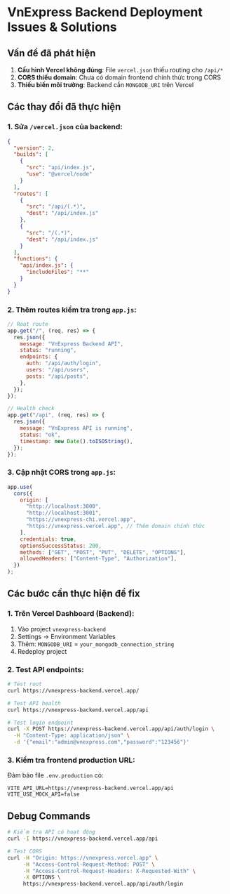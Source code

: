 # VnExpress Backend Deployment Issues & Solutions

## Vấn đề đã phát hiện

1. **Cấu hình Vercel không đúng**: File `vercel.json` thiếu routing cho `/api/*`
2. **CORS thiếu domain**: Chưa có domain frontend chính thức trong CORS
3. **Thiếu biến môi trường**: Backend cần `MONGODB_URI` trên Vercel

## Các thay đổi đã thực hiện

### 1. Sửa `/vercel.json` của backend:

```json
{
  "version": 2,
  "builds": [
    {
      "src": "api/index.js",
      "use": "@vercel/node"
    }
  ],
  "routes": [
    {
      "src": "/api/(.*)",
      "dest": "/api/index.js"
    },
    {
      "src": "/(.*)",
      "dest": "/api/index.js"
    }
  ],
  "functions": {
    "api/index.js": {
      "includeFiles": "**"
    }
  }
}
```

### 2. Thêm routes kiểm tra trong `app.js`:

```javascript
// Root route
app.get("/", (req, res) => {
  res.json({
    message: "VnExpress Backend API",
    status: "running",
    endpoints: {
      auth: "/api/auth/login",
      users: "/api/users",
      posts: "/api/posts",
    },
  });
});

// Health check
app.get("/api", (req, res) => {
  res.json({
    message: "VnExpress API is running",
    status: "ok",
    timestamp: new Date().toISOString(),
  });
});
```

### 3. Cập nhật CORS trong `app.js`:

```javascript
app.use(
  cors({
    origin: [
      "http://localhost:3000",
      "http://localhost:3001",
      "https://vnexpress-chi.vercel.app",
      "https://vnexpress.vercel.app", // Thêm domain chính thức
    ],
    credentials: true,
    optionsSuccessStatus: 200,
    methods: ["GET", "POST", "PUT", "DELETE", "OPTIONS"],
    allowedHeaders: ["Content-Type", "Authorization"],
  })
);
```

## Các bước cần thực hiện để fix

### 1. Trên Vercel Dashboard (Backend):

1. Vào project `vnexpress-backend`
2. Settings → Environment Variables
3. Thêm: `MONGODB_URI` = `your_mongodb_connection_string`
4. Redeploy project

### 2. Test API endpoints:

```bash
# Test root
curl https://vnexpress-backend.vercel.app/

# Test API health
curl https://vnexpress-backend.vercel.app/api

# Test login endpoint
curl -X POST https://vnexpress-backend.vercel.app/api/auth/login \
  -H "Content-Type: application/json" \
  -d '{"email":"admin@vnexpress.com","password":"123456"}'
```

### 3. Kiểm tra frontend production URL:

Đảm bảo file `.env.production` có:

```
VITE_API_URL=https://vnexpress-backend.vercel.app/api
VITE_USE_MOCK_API=false
```

## Debug Commands

```bash
# Kiểm tra API có hoạt động
curl -I https://vnexpress-backend.vercel.app/api

# Test CORS
curl -H "Origin: https://vnexpress.vercel.app" \
     -H "Access-Control-Request-Method: POST" \
     -H "Access-Control-Request-Headers: X-Requested-With" \
     -X OPTIONS \
     https://vnexpress-backend.vercel.app/api/auth/login
```
